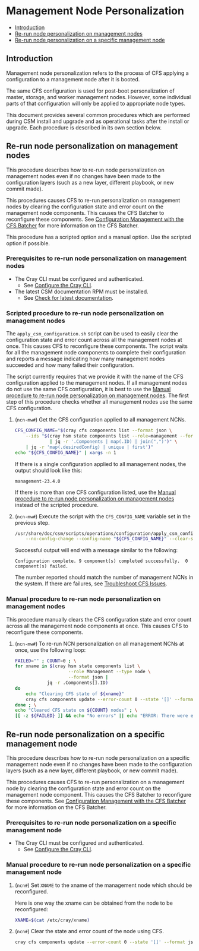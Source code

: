 # Management Node Personalization

- [Introduction](#introduction)
- [Re-run node personalization on management nodes](#re-run-node-personalization-on-management-nodes)
- [Re-run node personalization on a specific management node](#re-run-node-personalization-on-a-specific-management-node)

## Introduction

Management node personalization refers to the process of CFS applying a configuration to a
management node after it is booted.

The same CFS configuration is used for post-boot personalization of master, storage, and worker
management nodes. However, some individual parts of that configuration will only be applied to
appropriate node types.

This document provides several common procedures which are performed during CSM install and upgrade
and as operational tasks after the install or upgrade. Each procedure is described in its own
section below.

## Re-run node personalization on management nodes

This procedure describes how to re-run node personalization on management nodes even if
no changes have been made to the configuration layers (such as a new layer, different playbook,
or new commit made).

This procedures causes CFS to re-run personalization on management nodes by clearing the
configuration state and error count on the management node components. This causes the CFS Batcher
to reconfigure these components.
See [Configuration Management with the CFS Batcher](./Configuration_Management_with_the_CFS_Batcher.md)
for more information on the CFS Batcher.

This procedure has a scripted option and a manual option. Use the scripted option if possible.

### Prerequisites to re-run node personalization on management nodes

- The Cray CLI must be configured and authenticated.
  - See [Configure the Cray CLI](../configure_cray_cli.md).
- The latest CSM documentation RPM must be installed.
  - See [Check for latest documentation](../../update_product_stream/README.md#check-for-latest-documentation).

### Scripted procedure to re-run node personalization on management nodes

The `apply_csm_configuration.sh` script can be used to easily clear the configuration state and
error count across all the management nodes at once. This causes CFS to reconfigure these
components. The script waits for all the management node components to complete their configuration
and reports a message indicating how many management nodes succeeded and how many failed their
configuration.

The script currently requires that we provide it with the name of the CFS configuration applied
to the management nodes. If all management nodes do not use the same CFS configuration, it is
best to use the
[Manual procedure to re-run node personalization on management nodes](#manual-procedure-to-re-run-node-personalization-on-management-nodes).
The first step of this procedure checks whether all management nodes use the same CFS configuration.

1. (`ncn-mw#`) Get the CFS configuration applied to all management NCNs.

    ```bash
    CFS_CONFIG_NAME="$(cray cfs components list --format json \
        --ids "$(cray hsm state components list --role=management --format json \
                 | jq -r '.Components | map(.ID) | join(",")')" \
        | jq -r 'map(.desiredConfig) | unique | first')"
    echo "${CFS_CONFIG_NAME}" | xargs -n 1
    ```

    If there is a single configuration applied to all management nodes, the output should look like this:

    ```text
    management-23.4.0
    ```

    If there is more than one CFS configuration listed, use the
    [Manual procedure to re-run node personalization on management nodes](#manual-procedure-to-re-run-node-personalization-on-management-nodes)
    instead of the scripted procedure.

1. (`ncn-mw#`) Execute the script with the `CFS_CONFIG_NAME` variable set in the previous step.

    ```bash
    /usr/share/doc/csm/scripts/operations/configuration/apply_csm_configuration.sh \
        --no-config-change --config-name "${CFS_CONFIG_NAME}" --clear-state
    ```

    Successful output will end with a message similar to the following:

    ```text
    Configuration complete. 9 component(s) completed successfully.  0 component(s) failed.
    ```

    The number reported should match the number of management NCNs in the system. If there are failures, see
    [Troubleshoot CFS Issues](Troubleshoot_CFS_Issues.md).

### Manual procedure to re-run node personalization on management nodes

This procedure manually clears the CFS configuration state and error count across all the management
node components at once. This causes CFS to reconfigure these components.

1. (`ncn-mw#`) To re-run NCN personalization on all management NCNs at once, use the following loop:

    ```bash
    FAILED="" ; COUNT=0 ; \
    for xname in $(cray hsm state components list \
                        --role Management --type node \
                        --format json |
                jq -r .Components[].ID)
    do
        echo "Clearing CFS state of ${xname}"
        cray cfs components update --error-count 0 --state '[]' --format json "${xname}" && let COUNT+=1 || FAILED+=" ${xname}"
    done ; \
    echo "Cleared CFS state on ${COUNT} nodes" ; \
    [[ -z ${FAILED} ]] && echo "No errors" || echo "ERROR: There were errors clearing the CFS state for the following nodes:${FAILED}"
    ```

## Re-run node personalization on a specific management node

This procedure describes how to re-run node personalization on a specific management node even if no
changes have been made to the configuration layers (such as a new layer, different playbook, or new
commit made).

This procedures causes CFS to re-run personalization on a management node by clearing the
configuration state and error count on the management node component. This causes the CFS Batcher
to reconfigure these components.
See [Configuration Management with the CFS Batcher](./Configuration_Management_with_the_CFS_Batcher.md)
for more information on the CFS Batcher.

### Prerequisites to re-run node personalization on a specific management node

- The Cray CLI must be configured and authenticated.
  - See [Configure the Cray CLI](../configure_cray_cli.md).

### Manual procedure to re-run node personalization on a specific management node

1. (`ncn#`) Set `XNAME` to the xname of the management node which should be reconfigured.

    Here is one way the xname can be obtained from the node to be reconfigured:

    ```bash
    XNAME=$(cat /etc/cray/xname)
    ```

1. (`ncn#`) Clear the state and error count of the node using CFS.

    ```bash
    cray cfs components update --error-count 0 --state '[]' --format json "${XNAME}"
    ```
